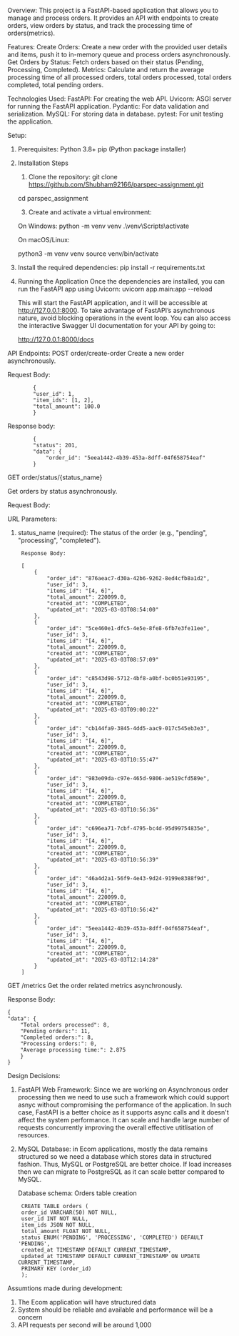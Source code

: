 Overview:
This project is a FastAPI-based application that allows you to manage and process orders. It provides an API with endpoints to create orders, view orders by status, and track the processing time of orders(metrics).

Features:
Create Orders: Create a new order with the provided user details and items, push it to in-memory queue and process orders asynchronously.
Get Orders by Status: Fetch orders based on their status (Pending, Processing, Completed).
Metrics: Calculate and return the average processing time of all processed orders, total orders processed, total orders completed, total pending orders.

Technologies Used:
FastAPI: For creating the web API.
Uvicorn: ASGI server for running the FastAPI application.
Pydantic: For data validation and serialization.
MySQL: For storing data in database.
pytest: For unit testing the application.

Setup:
1. Prerequisites:
    Python 3.8+
    pip (Python package installer)

2. Installation Steps
    1. Clone the repository:
    git clone https://github.com/Shubham92166/parspec-assignment.git

    cd parspec_assignment

    3. Create and activate a virtual environment:
   
    On Windows:
    python -m venv venv
    .\venv\Scripts\activate

   On macOS/Linux:

    python3 -m venv venv
    source venv/bin/activate

3. Install the required dependencies:
    pip install -r requirements.txt

4. Running the Application
    Once the dependencies are installed, you can run the FastAPI app using Uvicorn:
    uvicorn app.main:app --reload

    This will start the FastAPI application, and it will be accessible at http://127.0.0.1:8000. To take advantage of FastAPI’s asynchronous nature, avoid blocking operations in the event loop. You can also access the interactive Swagger UI documentation for your API by going to:

    http://127.0.0.1:8000/docs


API Endpoints:
    POST order/create-order
    Create a new order asynchronously.
    
Request Body:
        
            {
            "user_id": 1,
            "item_ids": [1, 2],
            "total_amount": 100.0
            }
    
Response body:
    
            {
            "status": 201,
            "data": {
                "order_id": "5eea1442-4b39-453a-8dff-04f658754eaf"
            }

GET order/status/{status_name}
    
Get orders by status asynchronously.

Request Body:

URL Parameters:
1. status_name (required): The status of the order (e.g., "pending", "processing", "completed").

        Response Body:

        [
            {
                "order_id": "876aeac7-d30a-42b6-9262-8ed4cfb8a1d2",
                "user_id": 3,
                "items_id": "[4, 6]",
                "total_amount": 220099.0,
                "created_at": "COMPLETED",
                "updated_at": "2025-03-03T08:54:00"
            },
            {
                "order_id": "5ce460e1-dfc5-4e5e-8fe8-6fb7e3fe11ee",
                "user_id": 3,
                "items_id": "[4, 6]",
                "total_amount": 220099.0,
                "created_at": "COMPLETED",
                "updated_at": "2025-03-03T08:57:09"
            },
            {
                "order_id": "c8543d98-5712-4bf8-a0bf-bc0b51e93195",
                "user_id": 3,
                "items_id": "[4, 6]",
                "total_amount": 220099.0,
                "created_at": "COMPLETED",
                "updated_at": "2025-03-03T09:00:22"
            },
            {
                "order_id": "cb144fa9-3845-4dd5-aac9-017c545eb3e3",
                "user_id": 3,
                "items_id": "[4, 6]",
                "total_amount": 220099.0,
                "created_at": "COMPLETED",
                "updated_at": "2025-03-03T10:55:47"
            },
            {
                "order_id": "983e09da-c97e-465d-9806-ae519cfd589e",
                "user_id": 3,
                "items_id": "[4, 6]",
                "total_amount": 220099.0,
                "created_at": "COMPLETED",
                "updated_at": "2025-03-03T10:56:36"
            },
            {
                "order_id": "c696ea71-7cbf-4795-bc4d-95d99754835e",
                "user_id": 3,
                "items_id": "[4, 6]",
                "total_amount": 220099.0,
                "created_at": "COMPLETED",
                "updated_at": "2025-03-03T10:56:39"
            },
            {
                "order_id": "46a4d2a1-56f9-4e43-9d24-9199e8388f9d",
                "user_id": 3,
                "items_id": "[4, 6]",
                "total_amount": 220099.0,
                "created_at": "COMPLETED",
                "updated_at": "2025-03-03T10:56:42"
            },
            {
                "order_id": "5eea1442-4b39-453a-8dff-04f658754eaf",
                "user_id": 3,
                "items_id": "[4, 6]",
                "total_amount": 220099.0,
                "created_at": "COMPLETED",
                "updated_at": "2025-03-03T12:14:28"
            }
        ]

GET /metrics
    Get the order related metrics asynchronously.

Response Body:

    {
    "data": {
        "Total orders processed": 8,
        "Pending orders:": 11,
        "Completed orders:": 8,
        "Processing orders:": 0,
        "Average processing time:": 2.875
        }
    }

Design Decisions:


1. FastAPI Web Framework: Since we are working on Asynchronous order processing then we need to use such a framework which could support asnyc without compromising the performance of the application. In such case, FastAPI is a better choice as it supports async calls and it doesn't affect the system performance. It can scale and handle large number of requests concurrently improving the overall effective utitlisation of resources.

2. MySQL Database: in Ecom applications, mostly the data remains structured so we need a database which stores data in structured fashion. Thus, MySQL or PostgreSQL are better choice. If load increases then we can migrate to PostgreSQL as it can scale better compared to MySQL.

    Database schema:
    Orders table creation

        CREATE TABLE orders (
        order_id VARCHAR(50) NOT NULL,
        user_id INT NOT NULL,
        item_ids JSON NOT NULL,
        total_amount FLOAT NOT NULL,
        status ENUM('PENDING', 'PROCESSING', 'COMPLETED') DEFAULT 'PENDING',
        created_at TIMESTAMP DEFAULT CURRENT_TIMESTAMP,
        updated_at TIMESTAMP DEFAULT CURRENT_TIMESTAMP ON UPDATE CURRENT_TIMESTAMP,
        PRIMARY KEY (order_id)
        );

Assumtions made during development:
1. The Ecom application will have structured data
2. System should be reliable and available and performance will be a concern
3. API requests per second will be around 1,000  


